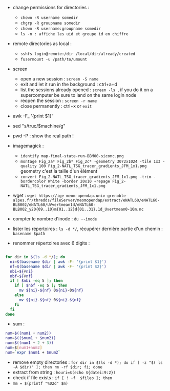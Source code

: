   - change permissions for directories :
    -  ```chown -R username somedir```
    - ```chgrp -R groupname somedir```
    - ```chown -R username:groupname somedir```
    - ```ls -n : affiche les uid et groupe id en chiffre```

  - remote directories as local :
     - ```sshfs login@remote:/dir /local/dir/already/created```
     - ```fusermount -u /path/to/umount```

 - screen
    - open a new session : ```screen -S name``` 
    - exit and let it run in the background : ctrl+a+d
    - list the sessions already opened : ```screen -ls ```, if you do it on a supercomputer be sure to land on the same login node
    - reopen the session : ```screen -r name```
    - close permanently : ctrl+x or ```exit```

 - awk -F_ '{print $1}'
 - sed "s/truc/$machine/g"
 - pwd -P : show the real path !

 - imagemagick :
   - ```identify map-final-state-run-BBM00-siconc.png ```  
   -  ```montage Fig_2a* Fig_2b* Fig_2c* -geometry 3072x1024 -tile 1x3 -quality 100 Fig_2-NATL_TSG_tracer_gradients_JFM_1x1.png``` geometry c'est la taille d'un élément
   -  ```convert Fig_2-NATL_TSG_tracer_gradients_JFM_1x1.png -trim -bordercolor White -border 20x10 +repage Fig_2-NATL_TSG_tracer_gradients_JFM_1x1.png```

 - wget : ``` wget https://ige-meom-opendap.univ-grenoble-alpes.fr/thredds/fileServer/meomopendap/extract/eNATL60/eNATL60-BLB002/eNATL60/UVvertmean1d/eNATL60-BLB002_y20{09..10}m{01..12}d{01..31}.1d_Uvertmean0-10m.nc  ```

 - compter le nombre d'inode : ```du --inode```
 - lister les répertoires : ```ls -d */```, récupérer dernière partie d'un chemin : ```basename $path```

 - renommer répertoires avec 6 digits :

```bash

for dir in $(ls -d */); do
  ni=$(basename $dir | awk -F- '{print $1}')
  nf=$(basename $dir | awk -F- '{print $2}')
  nbi=${#ni}
  nbf=${#nf}
  if [ $nbi -eq 5 ]; then
    if [ $nbf -eq 5 ]; then
      mv ${ni}-${nf} 0${ni}-0${nf}
    else
      mv ${ni}-${nf} 0${ni}-${nf}
    fi
  fi
done
```

  - sum :
```bash
num=$((num1 + num2))
num=$(($num1 + $num2))       
num=$((num1 + 2 + 3))      
num=$[num1+num2]
num=`expr $num1 + $num2`
```

 - remove empty directories : ```for dir in $(ls -d *); do if [ -z "$( ls -A $dir)" ]; then rm -rf $dir; fi; done```
 - extract from string : ```houri=$(echo ${datei:9:2})```
 - check if file exists : ```if [ ! -f  $fileo ]; then```
 - ```mm = $(printf "%02d" $m)```
